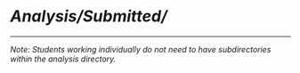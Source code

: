 # *Analysis/Submitted/*
---
*Note: Students working individually do not need to have subdirectories within the analysis directory.*
